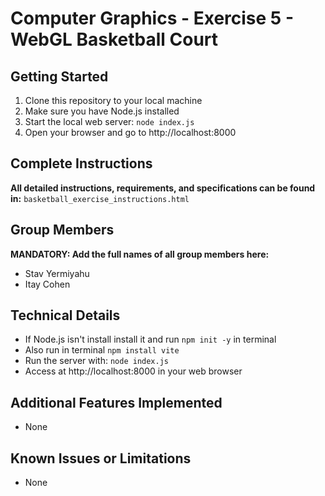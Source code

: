 # Computer Graphics - Exercise 5 - WebGL Basketball Court

## Getting Started
1. Clone this repository to your local machine
2. Make sure you have Node.js installed
3. Start the local web server: `node index.js`
4. Open your browser and go to http://localhost:8000

## Complete Instructions
**All detailed instructions, requirements, and specifications can be found in:**
`basketball_exercise_instructions.html`

## Group Members
**MANDATORY: Add the full names of all group members here:**
- Stav Yermiyahu
- Itay Cohen

## Technical Details
- If Node.js isn't install install it and run `npm init -y` in terminal
- Also run in terminal `npm install vite`
- Run the server with: `node index.js`
- Access at http://localhost:8000 in your web browser

## Additional Features Implemented
- None

## Known Issues or Limitations
- None